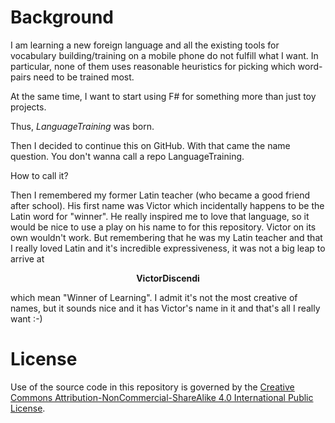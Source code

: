 # Background

I am learning a new foreign language and all the existing tools for vocabulary building/training on a mobile phone do not fulfill what I want.
In particular, none of them uses reasonable heuristics for picking which word-pairs need to be trained most.

At the same time, I want to start using F# for something more than just toy projects.

Thus, *LanguageTraining* was born. 

Then I decided to continue this on GitHub. With that came the name question. You don't wanna call a repo LanguageTraining.

How to call it?

Then I remembered my former Latin teacher (who became a good friend after school). His first name was Victor which incidentally happens to be the Latin word for "winner".
He really inspired me to love that language, so it would be nice to use a play on his name to for this repository. 
Victor on its own wouldn't work. But remembering that he was my Latin teacher and that I really loved Latin and it's incredible expressiveness, it was not a big leap to arrive at 

<p align="center">
    <b>VictorDiscendi</b>
</p>

which mean "Winner of Learning". I admit it's not the most creative of names, but it sounds nice and it has Victor's name in it and that's all I really want :-)


# License
Use of the source code in this repository is governed by the [Creative Commons Attribution-NonCommercial-ShareAlike 4.0 International Public License](License.txt).
